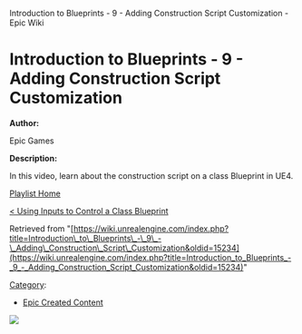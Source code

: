 Introduction to Blueprints - 9 - Adding Construction Script Customization - Epic Wiki                    

Introduction to Blueprints - 9 - Adding Construction Script Customization
=========================================================================

  

**Author:**

Epic Games

**Description:**

In this video, learn about the construction script on a class Blueprint in UE4.

[Playlist Home](/Category:Epic_Video_Playlists "Category:Epic Video Playlists")

[< Using Inputs to Control a Class Blueprint](/Introduction_to_Blueprints_-_8_-_Using_Inputs_to_Control_a_Class_Blueprint "Introduction to Blueprints - 8 - Using Inputs to Control a Class Blueprint")

  

Retrieved from "[https://wiki.unrealengine.com/index.php?title=Introduction\_to\_Blueprints\_-\_9\_-\_Adding\_Construction\_Script\_Customization&oldid=15234](https://wiki.unrealengine.com/index.php?title=Introduction_to_Blueprints_-_9_-_Adding_Construction_Script_Customization&oldid=15234)"

[Category](/Special:Categories "Special:Categories"):

*   [Epic Created Content](/Category:Epic_Created_Content "Category:Epic Created Content")

  ![](https://tracking.unrealengine.com/track.png)